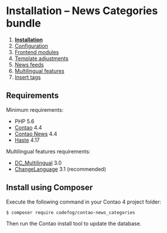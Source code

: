 # Installation – News Categories bundle

1. [**Installation**](installation.md)
2. [Configuration](configuration.md)
3. [Frontend modules](frontend-modules.md)
4. [Template adjustments](template-adjustments.md)
5. [News feeds](news-feeds.md)
6. [Multilingual features](multilingual-features.md)
7. [Insert tags](insert-tags.md)


## Requirements

Minimum requirements:

 - PHP 5.6
 - [Contao](https://github.com/contao/managed-edition) 4.4
 - [Contao News](https://github.com/contao/news-bundle) 4.4
 - [Haste](https://github.com/codefog/contao-haste) 4.17

Multilingual features requirements:

 - [DC_Multilingual](https://github.com/terminal42/contao-dc_multilingual) 3.0
 - [ChangeLanguage](https://github.com/terminal42/contao-changelanguage) 3.1 (recommended)


## Install using Composer

Execute the following command in your Contao 4 project folder:

    $ composer require codefog/contao-news_categories

Then run the Contao install tool to update the database.
